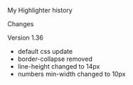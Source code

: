 My Highlighter history

Changes

Version 1.36

- default css update
- border-collapse removed
- line-height changed to 14px
- numbers min-width changed to 10px
